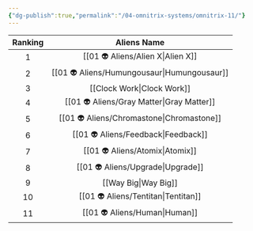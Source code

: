 ```yaml
---
{"dg-publish":true,"permalink":"/04-omnitrix-systems/omnitrix-11/"}
---
```



| Ranking |   Aliens Name    |
| :-----: | :--------------: |
|    1    |   [[01 👽 Aliens/Alien X\|Alien X]]    |
|    2    | [[01 👽 Aliens/Humungousaur\|Humungousaur]] |
|    3    |  [[Clock Work\|Clock Work]]  |
|    4    | [[01 👽 Aliens/Gray Matter\|Gray Matter]]  |
|    5    | [[01 👽 Aliens/Chromastone\|Chromastone]]  |
|    6    |   [[01 👽 Aliens/Feedback\|Feedback]]   |
|    7    |    [[01 👽 Aliens/Atomix\|Atomix]]    |
|    8    |   [[01 👽 Aliens/Upgrade\|Upgrade]]    |
|    9    |   [[Way Big\|Way Big]]    |
|   10    |   [[01 👽 Aliens/Tentitan\|Tentitan]]   |
|   11    |    [[01 👽 Aliens/Human\|Human]]     |
